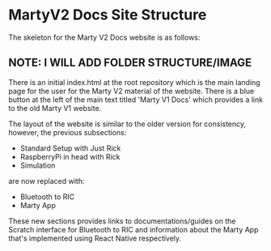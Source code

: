 # MartyV2 Docs Site Structure

The skeleton for the Marty V2 Docs website is as follows:

## NOTE: I WILL ADD FOLDER STRUCTURE/IMAGE

There is an initial index.html at the root repository which is the main landing page for the user for the Marty V2 material of the website. There is a blue button at the left of the main text titled 'Marty V1 Docs' which provides a link to the old Marty V1 website.

The layout of the website is similar to the older version for consistency, however, the previous subsections:
- Standard Setup with Just Rick
- RaspberryPi in head with Rick
- Simulation

are now replaced with:
- Bluetooth to RIC
- Marty App

These new sections provides links to documentations/guides on the Scratch interface for Bluetooth to RIC and information about the Marty App that's implemented using React Native respectively.
